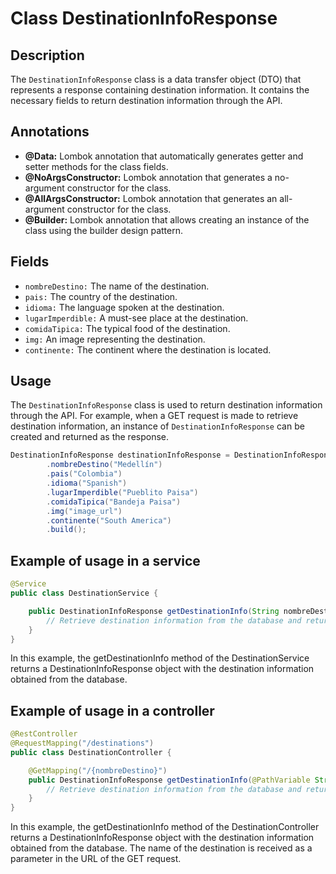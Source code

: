 # Class DestinationInfoResponse

## Description
The `DestinationInfoResponse` class is a data transfer object (DTO) that represents a response containing destination information. It contains the necessary fields to return destination information through the API.

## Annotations

- **@Data:** Lombok annotation that automatically generates getter and setter methods for the class fields.
- **@NoArgsConstructor:** Lombok annotation that generates a no-argument constructor for the class.
- **@AllArgsConstructor:** Lombok annotation that generates an all-argument constructor for the class.
- **@Builder:** Lombok annotation that allows creating an instance of the class using the builder design pattern.

## Fields

- `nombreDestino:` The name of the destination.
- `pais:` The country of the destination.
- `idioma:` The language spoken at the destination.
- `lugarImperdible:` A must-see place at the destination.
- `comidaTipica:` The typical food of the destination.
- `img:` An image representing the destination.
- `continente:` The continent where the destination is located.

## Usage

The `DestinationInfoResponse` class is used to return destination information through the API. For example, when a GET request is made to retrieve destination information, an instance of `DestinationInfoResponse` can be created and returned as the response.

```java
DestinationInfoResponse destinationInfoResponse = DestinationInfoResponse.builder()
        .nombreDestino("Medellín")
        .pais("Colombia")
        .idioma("Spanish")
        .lugarImperdible("Pueblito Paisa")
        .comidaTipica("Bandeja Paisa")
        .img("image_url")
        .continente("South America")
        .build();
```

## Example of usage in a service

```java
@Service
public class DestinationService {

    public DestinationInfoResponse getDestinationInfo(String nombreDestino) {
        // Retrieve destination information from the database and return an instance of DestinationInfoResponse
    }
}
```

In this example, the getDestinationInfo method of the DestinationService returns a DestinationInfoResponse object with the destination information obtained from the database.

## Example of usage in a controller

```java
@RestController
@RequestMapping("/destinations")
public class DestinationController {

    @GetMapping("/{nombreDestino}")
    public DestinationInfoResponse getDestinationInfo(@PathVariable String nombreDestino) {
        // Retrieve destination information from the database and return an instance of DestinationInfoResponse
    }
}
```

In this example, the getDestinationInfo method of the DestinationController returns a DestinationInfoResponse object with the destination information obtained from the database. The name of the destination is received as a parameter in the URL of the GET request.